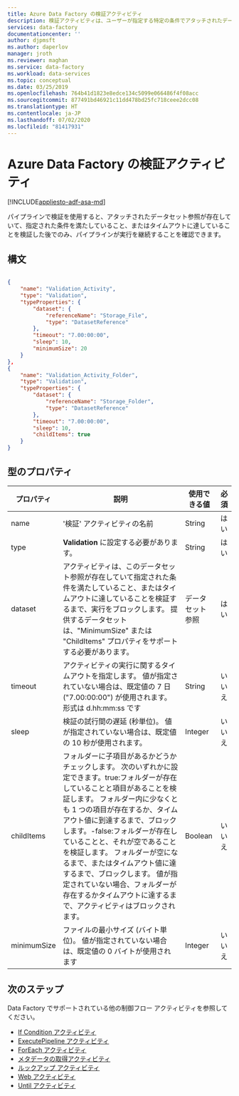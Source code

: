 ```yaml
---
title: Azure Data Factory の検証アクティビティ
description: 検証アクティビティは、ユーザーが指定する特定の条件でアタッチされたデータセットを検証するまで、パイプラインの実行を継続しません。
services: data-factory
documentationcenter: ''
author: djpmsft
ms.author: daperlov
manager: jroth
ms.reviewer: maghan
ms.service: data-factory
ms.workload: data-services
ms.topic: conceptual
ms.date: 03/25/2019
ms.openlocfilehash: 764b41d1823e8edce134c5099e066486f4f08acc
ms.sourcegitcommit: 877491bd46921c11dd478bd25fc718ceee2dcc08
ms.translationtype: HT
ms.contentlocale: ja-JP
ms.lasthandoff: 07/02/2020
ms.locfileid: "81417931"
---
```

# <a name="validation-activity-in-azure-data-factory"></a>Azure Data Factory の検証アクティビティ
[!INCLUDE[appliesto-adf-asa-md](includes/appliesto-adf-asa-md.md)]

パイプラインで検証を使用すると、アタッチされたデータセット参照が存在していて、指定された条件を満たしていること、またはタイムアウトに達していることを検証した後でのみ、パイプラインが実行を継続することを確認できます。


## <a name="syntax"></a>構文

```json

{
    "name": "Validation_Activity",
    "type": "Validation",
    "typeProperties": {
        "dataset": {
            "referenceName": "Storage_File",
            "type": "DatasetReference"
        },
        "timeout": "7.00:00:00",
        "sleep": 10,
        "minimumSize": 20
    }
},
{
    "name": "Validation_Activity_Folder",
    "type": "Validation",
    "typeProperties": {
        "dataset": {
            "referenceName": "Storage_Folder",
            "type": "DatasetReference"
        },
        "timeout": "7.00:00:00",
        "sleep": 10,
        "childItems": true
    }
}

```


## <a name="type-properties"></a>型のプロパティ

プロパティ | 説明 | 使用できる値 | 必須
-------- | ----------- | -------------- | --------
name | '検証' アクティビティの名前 | String | はい |
type | **Validation** に設定する必要があります。 | String | はい |
dataset | アクティビティは、このデータセット参照が存在していて指定された条件を満たしていること、またはタイムアウトに達していることを検証するまで、実行をブロックします。 提供するデータセットは、"MinimumSize" または "ChildItems" プロパティをサポートする必要があります。 | データセット参照 | はい |
timeout | アクティビティの実行に関するタイムアウトを指定します。 値が指定されていない場合は、既定値の 7 日 ("7.00:00:00") が使用されます。 形式は d.hh:mm:ss です | String | いいえ |
sleep | 検証の試行間の遅延 (秒単位)。 値が指定されていない場合は、既定値の 10 秒が使用されます。 | Integer | いいえ |
childItems | フォルダーに子項目があるかどうかチェックします。 次のいずれかに設定できます。true:フォルダーが存在していることと項目があることを検証します。 フォルダー内に少なくとも 1 つの項目が存在するか、タイムアウト値に到達するまで、ブロックします。-false:フォルダーが存在していることと、それが空であることを検証します。 フォルダーが空になるまで、またはタイムアウト値に達するまで、ブロックします。 値が指定されていない場合、フォルダーが存在するかタイムアウトに達するまで、アクティビティはブロックされます。 | Boolean | いいえ |
minimumSize | ファイルの最小サイズ (バイト単位)。 値が指定されていない場合は、既定値の 0 バイトが使用されます | Integer | いいえ |


## <a name="next-steps"></a>次のステップ
Data Factory でサポートされている他の制御フロー アクティビティを参照してください。

- [If Condition アクティビティ](control-flow-if-condition-activity.md)
- [ExecutePipeline アクティビティ](control-flow-execute-pipeline-activity.md)
- [ForEach アクティビティ](control-flow-for-each-activity.md)
- [メタデータの取得アクティビティ](control-flow-get-metadata-activity.md)
- [ルックアップ アクティビティ](control-flow-lookup-activity.md)
- [Web アクティビティ](control-flow-web-activity.md)
- [Until アクティビティ](control-flow-until-activity.md)
